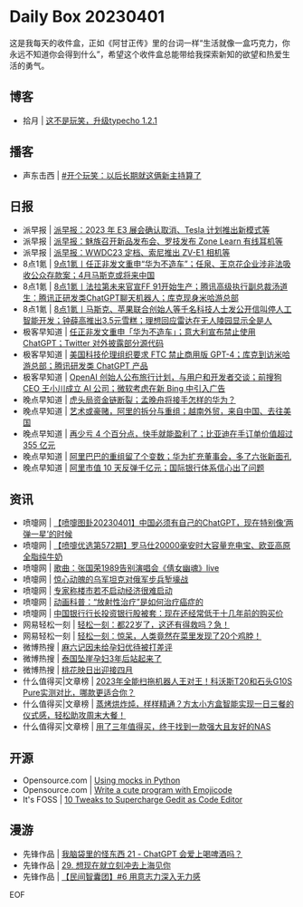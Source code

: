 # Daily Box 20230401
这是我每天的收件盒，正如《阿甘正传》里的台词一样“生活就像一盒巧克力，你永远不知道你会得到什么”，希望这个收件盒总能带给我探索新知的欲望和热爱生活的勇气。

## 博客
- 拾月 | [这不是玩笑，升级typecho 1.2.1](https://www.skyue.com/23040119.html)

## 播客
- 声东击西 | [#开个玩笑：以后长期就这俩新主持算了](http://etw.fm/2044)

## 日报
- 派早报 | [派早报：2023 年 E3 展会确认取消、Tesla 计划推出新模式等](https://sspai.com/post/79124)
- 派早报 | [派早报：魅族召开新品发布会、罗技发布 Zone Learn 有线耳机等](https://sspai.com/post/79101)
- 派早报 | [派早报：WWDC23 定档、索尼推出 ZV-E1 相机等](https://sspai.com/post/79092)
- 8点1氪 | [9点1氪丨任正非发文重申“华为不造车”；任泉、王京花企业涉非法吸收公众存款案；4月马斯克或将来中国](https://36kr.com/p/2196073676785801)
- 8点1氪 | [8点1氪丨法拉第未来官宣FF 91开始生产；腾讯高级执行副总裁汤道生：腾讯正研发类ChatGPT聊天机器人；库克现身米哈游总部](https://36kr.com/p/2194647405528966)
- 8点1氪 | [8点1氪丨马斯克、苹果联合创始人等千名科技人士发公开信叫停人工智能开发；钟薛高推出3.5元雪糕；理想回应雷达在无人陵园显示全是人](https://36kr.com/p/2193230741719168)
- 极客早知道 | [任正非发文重申「华为不造车」；意大利宣布禁止使用 ChatGPT；Twitter 对外披露部分源代码](https://www.geekpark.net/news/317042)
- 极客早知道 | [美国科技伦理组织要求 FTC 禁止商用版 GPT-4；库克到访米哈游总部；腾讯研发类 ChatGPT 产品](https://www.geekpark.net/news/316978)
- 极客早知道 | [OpenAI 创始人公布旅行计划，与用户和开发者交谈；前搜狗 CEO 王小川成立 AI 公司；微软考虑在新 Bing 中引入广告](https://www.geekpark.net/news/316904)
- 晚点早知道 | [虎头局资金链断裂；孟晚舟将接手怎样的华为？](https://www.latepost.com/news/dj_detail?id=1580)
- 晚点早知道 | [艺术或豪赌，阿里的拆分与重组；越南外贸，来自中国、去往美国](https://www.latepost.com/news/dj_detail?id=1578)
- 晚点早知道 | [再少亏 4 个百分点，快手就能盈利了；比亚迪在手订单价值超过 355 亿元](https://www.latepost.com/news/dj_detail?id=1577)
- 晚点早知道 | [阿里巴巴的重组留了个变数；华为扩充董事会，多了六张新面孔](https://www.latepost.com/news/dj_detail?id=1574)
- 晚点早知道 | [阿里市值 10 天反弹千亿元；国际银行体系信心出了问题](https://www.latepost.com/news/dj_detail?id=1570)

## 资讯
- 喷嚏网 | [【喷嚏图卦20230401】中国必须有自己的ChatGPT，现在特别像‘两弹一星’的时候](http://www.dapenti.com/blog/more.asp?name=xilei&id=170672)
- 喷嚏网 | [【喷嚏优选第572期】罗马仕20000毫安时大容量充电宝、欧亚高原全脂纯牛奶](http://www.dapenti.com/blog/more.asp?name=xilei&id=170671)
- 喷嚏网 | [歌曲：张国荣1989告别演唱会《倩女幽魂》live](http://www.dapenti.com/blog/more.asp?name=xilei&id=170670)
- 喷嚏网 | [惊心动魄的乌军坦克对俄军步兵堑壕战](http://www.dapenti.com/blog/more.asp?name=xilei&id=170667)
- 喷嚏网 | [专家称楼市若不启动经济很难启动](http://www.dapenti.com/blog/more.asp?name=xilei&id=170666)
- 喷嚏网 | [动画科普：“放射性治疗”是如何治疗癌症的](http://www.dapenti.com/blog/more.asp?name=xilei&id=170665)
- 喷嚏网 | [中国银行行长投资银行股被套：现在还经常低于十几年前的购买价](http://www.dapenti.com/blog/more.asp?name=xilei&id=170662)
- 网易轻松一刻 | [轻松一刻：都22岁了，这还有得救吗？急！](https://3g.163.com/news/article/I16M4QT7000181BR.html)
- 网易轻松一刻 | [轻松一刻：惊呆，人类竟然在菜里发现了20个鸡脖！](https://3g.163.com/news/article/I143RTFM000181BR.html)
- 微博热搜 | [麻六记因未给孕妇优待被打差评](https://s.weibo.com/weibo?q=%23麻六记因未给孕妇优待被打差评%23)
- 微博热搜 | [泰国坠崖孕妇3年后站起来了](https://s.weibo.com/weibo?q=%23泰国坠崖孕妇3年后站起来了%23)
- 微博热搜 | [桃花映日出迎接四月](https://s.weibo.com/weibo?q=%23桃花映日出迎接四月%23)
- 什么值得买|文章榜 | [2023年全能扫拖机器人王对王！科沃斯T20和石头G10S Pure实测对比，哪款更适合你？](https://post.smzdm.com/p/axzkkw32/)
- 什么值得买|文章榜 | [蒸烤烘炸炖，样样精通？方太小方盒智能实现一日三餐的仪式感，轻松助攻周末大餐！](https://post.smzdm.com/p/ad98vw8x/)
- 什么值得买|文章榜 | [用了三年值得买，终于找到一款强大且友好的NAS](https://post.smzdm.com/p/a8xmr0m7/)

## 开源
- Opensource.com | [Using mocks in Python](https://opensource.com/article/23/4/using-mocks-python)
- Opensource.com | [Write a cute program with Emojicode](https://opensource.com/article/23/4/emojicode)
- It's FOSS | [10 Tweaks to Supercharge Gedit as Code Editor](https://itsfoss.com/gedit-tweaks/)

## 漫游
- 先锋作品 | [我脑袋里的怪东西 21 - ChatGPT 会爱上喝啤酒吗？](https://open.zhubai.wiki/a/l/t/z/pl/somethinginmybrain/2253943818565013504)
- 先锋作品 | [29. 想现在就立刻冲去上海见你](https://open.zhubai.wiki/a/l/t/z/pl/dengkele/2253885891980386304)
- 先锋作品 | [【民间智囊团】#6 用意志力深入无力感](https://open.zhubai.wiki/a/l/t/z/pl/tunan/2253865027129917440)

EOF